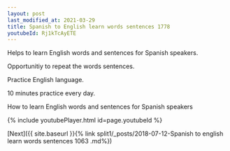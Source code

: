 ```yaml
---
layout: post
last_modified_at: 2021-03-29
title: Spanish to English learn words sentences 1778 
youtubeId: Rj1kTcAyETE
---
```

 
 
Helps to learn English words and sentences for Spanish speakers.

Opportunitiy to repeat the words sentences. 

Practice English language. 
 
10 minutes practice every day. 
 
How to learn English words and sentences for Spanish speakers 
 
{% include youtubePlayer.html id=page.youtubeId %}
 
 
[Next]({{ site.baseurl }}{% link  split1/_posts/2018-07-12-Spanish to english learn words sentences 1063 .md%})
 
